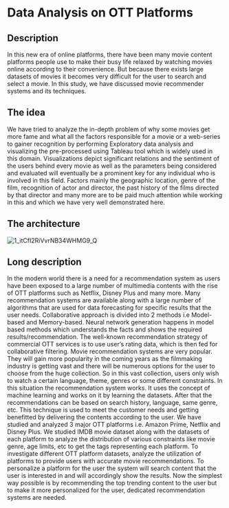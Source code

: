 # Data Analysis on OTT Platforms
## Description
In this new era of online platforms, there have been many movie content platforms people use to make their busy life
relaxed by watching movies online according to their convenience. But because there exists large datasets of movies it becomes
very difficult for the user to search and select a movie. In this study, we have discussed movie recommender systems and its techniques.
## The idea
We have tried to analyze the in-depth problem of why some movies get more fame and what all the factors responsible for a movie or a
web-series to gainer recognition by performing Exploratory data analysis and visualizing the pre-processed using Tableau tool
which is widely used in this domain. Visualizations depict significant relations and the sentiment of the users behind every movie
as well as the parameters being considered and evaluated will eventually be a prominent key for any individual who is involved
in this field. Factors mainly the geographic location, genre of the film, recognition of actor and director, the past history of the
films directed by that director and many more are to be paid much attention while working in this and which we have very well
demonstrated here.

## The architecture 
![1_itCfI2RiVvrNB34WHMG9_Q](https://user-images.githubusercontent.com/114144133/199948374-055ede45-6c73-4c84-8130-16abecd1ed06.png)

## Long description
In the modern world there is a need for a recommendation system as users have been exposed to a large number of multimedia
contents with the rise of OTT platforms such as Netflix, Disney Plus and many more. Many recommendation systems are available
along with a large number of algorithms that are used for data forecasting for specific results that the user needs. Collaborative
approach is divided into 2 methods i.e Model-based and Memory-based. Neural network generation happens in model based
methods which understands the facts and shows the required results/recommendation. The well-known recommendation strategy
of commercial OTT services is to use user’s rating data, which is then fed for collaborative filtering.
Movie recommendation systems are very popular. They will gain more popularity in the coming years as the filmmaking industry
is getting vast and there will be numerous options for the user to choose from the huge collection. So in this vast collection,
users only wish to watch a certain language, theme, genres or some different constraints. In this situation the recommendation
system works. It uses the concept of machine learning and works on it by learning the datasets. After that the recommendations can
be based on search history, language, same genre, etc. This technique is used to meet the customer needs and getting benefitted by
delivering the contents according to the user.
We have studied and analyzed 3 major OTT platforms i.e. Amazon Prime, Netflix and Disney Plus. We studied IMDB movie
dataset along with the datasets of each platform to analyze the distribution of various constraints like movie genre, age limits, etc
to get the tags representing each platform.
To investigate different OTT platform datasets, analyze the utilization of platforms to provide users with accurate movie
recommendations. To personalize a platform for the user the system will search content that the user is interested in and will
accordingly show the results. Now the simplest way possible is by recommending the top trending content to the user but to make
it more personalized for the user, dedicated recommendation systems are needed.

